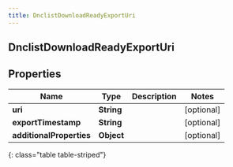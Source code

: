 ```yaml
---
title: DnclistDownloadReadyExportUri
---
```

## DnclistDownloadReadyExportUri


## Properties

| Name | Type | Description | Notes |
| ------------ | ------------- | ------------- | ------------- |
| **uri** | **String** |  |  [optional] |
| **exportTimestamp** | **String** |  |  [optional] |
| **additionalProperties** | **Object** |  |  [optional] |
{: class="table table-striped"}



